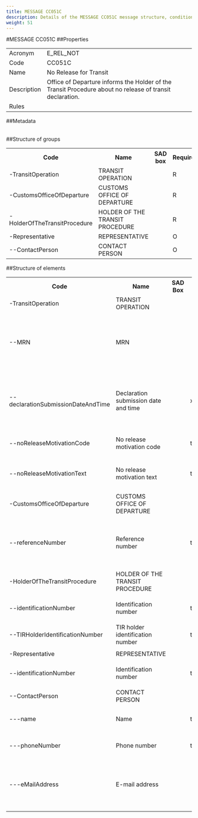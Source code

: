 ```yaml
---
title: MESSAGE CC051C
description: Details of the MESSAGE CC051C message structure, conditions and rules
weight: 51
---
```

#MESSAGE CC051C
##Properties
<table class="table width-min-100">
 <tr>
  <td class="label">
   Acronym
  </td>
  <td>
   E_REL_NOT
  </td>
 </tr>
 <tr>
  <td class="label">
   Code
  </td>
  <td>
   CC051C
  </td>
 </tr>
 <tr>
  <td class="label">
   Name
  </td>
  <td>
   No Release for Transit
  </td>
 </tr>
 <tr>
  <td class="label">
   Description
  </td>
  <td>
   Office of Departure informs the Holder of the Transit Procedure about no release of transit declaration.
  </td>
 </tr>
 <tr>
  <td class="label">
   Rules
  </td>
  <td>
  </td>
 </tr>
</table>
##Metadata
<table class="table width-min-100">
</table>
##Structure of groups
<table class="table">
 <tr>
  <th>
   Code
  </th>
  <th>
   Name
  </th>
  <th>
   SAD box
  </th>
  <th>
   Required
  </th>
  <th>
   Max. repeat
  </th>
  <th>
   Rules+Cond's
  </th>
 </tr>
 <tr>
  <td class="code indent-1">
   -TransitOperation
  </td>
  <td>
   TRANSIT OPERATION
  </td>
  <td>
  </td>
  <td>
   R
  </td>
  <td>
   1x
  </td>
  <td>
  </td>
 </tr>
 <tr>
  <td class="code indent-1">
   -CustomsOfficeOfDeparture
  </td>
  <td>
   CUSTOMS OFFICE OF DEPARTURE
  </td>
  <td>
  </td>
  <td>
   R
  </td>
  <td>
   1x
  </td>
  <td>
  </td>
 </tr>
 <tr>
  <td class="code indent-1">
   -HolderOfTheTransitProcedure
  </td>
  <td>
   HOLDER OF THE TRANSIT PROCEDURE
  </td>
  <td>
  </td>
  <td>
   R
  </td>
  <td>
   1x
  </td>
  <td>
  </td>
 </tr>
 <tr>
  <td class="code indent-1">
   -Representative
  </td>
  <td>
   REPRESENTATIVE
  </td>
  <td>
  </td>
  <td>
   O
  </td>
  <td>
   1x
  </td>
  <td>
  </td>
 </tr>
 <tr>
  <td class="code indent-2">
   --ContactPerson
  </td>
  <td>
   CONTACT PERSON
  </td>
  <td>
  </td>
  <td>
   O
  </td>
  <td>
   1x
  </td>
  <td>
  </td>
 </tr>
</table>
##Structure of elements
<table class="table">
 <tr>
  <th>
   Code
  </th>
  <th>
   Name
  </th>
  <th>
   SAD Box
  </th>
  <th>
   Mask
  </th>
  <th>
   Required
  </th>
  <th>
   Metatype (basic type)
  </th>
  <th>
   DDNTA type
  </th>
  <th>
   Codelists
  </th>
  <th>
   Rules+Cond's
  </th>
  <th>
   Restrictions
  </th>
 </tr>
 <tr class="group indent-1">
  <td class="code">
   -TransitOperation
  </td>
  <td>
   TRANSIT OPERATION
  </td>
 </tr>
 <tr>
  <td class="ExpandableCell" colspan="10">
   <span id="id_1">
   </span>
   <script language="javascript">
    init('id_1');
   </script>
  </td>
 </tr>
 <tr class="indent-2">
  <td class="code">
   --MRN
  </td>
  <td>
   MRN
  </td>
  <td>
  </td>
  <td>
  </td>
  <td>
   R
  </td>
  <td>
   <a href="metatypes.html#metatype-mrntypewithfallback">
    MRNTypeWithFallback
   </a>
   (
   <a href="metatypes.html#enumeration-string">
    String
   </a>
   )
  </td>
  <td>
  </td>
  <td>
  </td>
  <td>
  </td>
  <td>
   <table class="InnerTable">
    <tr>
     <td>
      Length span: 18
     </td>
    </tr>
    <tr>
     <td>
      Regular expression: [0-9]{2}[A-Z]{2}[A-Z0-9]{12}[J-M][0-9F]
     </td>
    </tr>
   </table>
  </td>
 </tr>
 <tr>
  <td class="ExpandableCell" colspan="10">
   <span id="id_2">
   </span>
   <script language="javascript">
    init('id_2');
   </script>
  </td>
 </tr>
 <tr class="indent-2">
  <td class="code">
   --declarationSubmissionDateAndTime
  </td>
  <td>
   Declaration submission date and time
  </td>
  <td>
  </td>
  <td>
   xsddateTime
  </td>
  <td>
   R
  </td>
  <td>
   <a href="metatypes.html#metatype-declarationsubmissiondateandtimecontenttype">
    DeclarationSubmissionDateAndTimeContentType
   </a>
   (
   <a href="metatypes.html#enumeration-datetime">
    DateTime
   </a>
   )
  </td>
  <td>
  </td>
  <td>
  </td>
  <td>
  </td>
  <td>
   <table class="InnerTable">
    <tr>
     <td>
      Date span: 1800-01-01..9998-12-31
     </td>
    </tr>
    <tr>
     <td>
      Time span: 00:00:00..23:59:59
     </td>
    </tr>
   </table>
  </td>
 </tr>
 <tr>
  <td class="ExpandableCell" colspan="10">
   <span id="id_3">
   </span>
   <script language="javascript">
    init('id_3');
   </script>
  </td>
 </tr>
 <tr class="indent-2">
  <td class="code">
   --noReleaseMotivationCode
  </td>
  <td>
   No release motivation code
  </td>
  <td>
  </td>
  <td>
   token
  </td>
  <td>
   R
  </td>
  <td>
   <a href="metatypes.html#metatype-noreleasemotivationcodecontenttype">
    NoReleaseMotivationCodeContentType
   </a>
   (
   <a href="metatypes.html#enumeration-string">
    String
   </a>
   )
  </td>
  <td>
  </td>
  <td>
   <a href="codelists.html#codelist-noreleasemotivation">
    NoReleaseMotivation ()
   </a>
  </td>
  <td>
  </td>
  <td>
   <table class="InnerTable">
    <tr>
     <td>
      Length span: 2
     </td>
    </tr>
   </table>
  </td>
 </tr>
 <tr>
  <td class="ExpandableCell" colspan="10">
   <span id="id_4">
   </span>
   <script language="javascript">
    init('id_4');
   </script>
  </td>
 </tr>
 <tr class="indent-2">
  <td class="code">
   --noReleaseMotivationText
  </td>
  <td>
   No release motivation text
  </td>
  <td>
  </td>
  <td>
   token
  </td>
  <td>
   R
  </td>
  <td>
   <a href="metatypes.html#metatype-noreleasemotivationtextcontenttype">
    NoReleaseMotivationTextContentType
   </a>
   (
   <a href="metatypes.html#enumeration-string">
    String
   </a>
   )
  </td>
  <td>
  </td>
  <td>
  </td>
  <td>
  </td>
  <td>
   <table class="InnerTable">
    <tr>
     <td>
      Length span: 1..512
     </td>
    </tr>
   </table>
  </td>
 </tr>
 <tr>
  <td class="ExpandableCell" colspan="10">
   <span id="id_5">
   </span>
   <script language="javascript">
    init('id_5');
   </script>
  </td>
 </tr>
 <tr class="group indent-1">
  <td class="code">
   -CustomsOfficeOfDeparture
  </td>
  <td>
   CUSTOMS OFFICE OF DEPARTURE
  </td>
 </tr>
 <tr>
  <td class="ExpandableCell" colspan="10">
   <span id="id_6">
   </span>
   <script language="javascript">
    init('id_6');
   </script>
  </td>
 </tr>
 <tr class="indent-2">
  <td class="code">
   --referenceNumber
  </td>
  <td>
   Reference number
  </td>
  <td>
  </td>
  <td>
   token
  </td>
  <td>
   R
  </td>
  <td>
   <a href="metatypes.html#metatype-referencenumbercontenttype01">
    ReferenceNumberContentType01
   </a>
   (
   <a href="metatypes.html#enumeration-string">
    String
   </a>
   )
  </td>
  <td>
  </td>
  <td>
   <a href="codelists.html#codelist-customsofficedeparture">
    CustomsOfficeDeparture ()
   </a>
  </td>
  <td>
  </td>
  <td>
   <table class="InnerTable">
    <tr>
     <td>
      Length span: 8
     </td>
    </tr>
    <tr>
     <td>
      Regular expression: [A-Z]{2}[A-Z0-9]{6}
     </td>
    </tr>
   </table>
  </td>
 </tr>
 <tr>
  <td class="ExpandableCell" colspan="10">
   <span id="id_7">
   </span>
   <script language="javascript">
    init('id_7');
   </script>
  </td>
 </tr>
 <tr class="group indent-1">
  <td class="code">
   -HolderOfTheTransitProcedure
  </td>
  <td>
   HOLDER OF THE TRANSIT PROCEDURE
  </td>
 </tr>
 <tr>
  <td class="ExpandableCell" colspan="10">
   <span id="id_8">
   </span>
   <script language="javascript">
    init('id_8');
   </script>
  </td>
 </tr>
 <tr class="indent-2">
  <td class="code">
   --identificationNumber
  </td>
  <td>
   Identification number
  </td>
  <td>
  </td>
  <td>
   token
  </td>
  <td>
   R
  </td>
  <td>
   <a href="metatypes.html#metatype-identificationnumbercontenttype01">
    IdentificationNumberContentType01
   </a>
   (
   <a href="metatypes.html#enumeration-string">
    String
   </a>
   )
  </td>
  <td>
  </td>
  <td>
  </td>
  <td>
  </td>
  <td>
   <table class="InnerTable">
    <tr>
     <td>
      Length span: 1..17
     </td>
    </tr>
   </table>
  </td>
 </tr>
 <tr>
  <td class="ExpandableCell" colspan="10">
   <span id="id_9">
   </span>
   <script language="javascript">
    init('id_9');
   </script>
  </td>
 </tr>
 <tr class="indent-2">
  <td class="code">
   --TIRHolderIdentificationNumber
  </td>
  <td>
   TIR holder identification number
  </td>
  <td>
  </td>
  <td>
   token
  </td>
  <td>
   O
  </td>
  <td>
   <a href="metatypes.html#metatype-tirholderidentificationnumbercontenttype">
    TIRHolderIdentificationNumberContentType
   </a>
   (
   <a href="metatypes.html#enumeration-string">
    String
   </a>
   )
  </td>
  <td>
  </td>
  <td>
  </td>
  <td>
  </td>
  <td>
   <table class="InnerTable">
    <tr>
     <td>
      Length span: 1..17
     </td>
    </tr>
   </table>
  </td>
 </tr>
 <tr>
  <td class="ExpandableCell" colspan="10">
   <span id="id_10">
   </span>
   <script language="javascript">
    init('id_10');
   </script>
  </td>
 </tr>
 <tr class="group indent-1">
  <td class="code">
   -Representative
  </td>
  <td>
   REPRESENTATIVE
  </td>
 </tr>
 <tr>
  <td class="ExpandableCell" colspan="10">
   <span id="id_11">
   </span>
   <script language="javascript">
    init('id_11');
   </script>
  </td>
 </tr>
 <tr class="indent-2">
  <td class="code">
   --identificationNumber
  </td>
  <td>
   Identification number
  </td>
  <td>
  </td>
  <td>
   token
  </td>
  <td>
   R
  </td>
  <td>
   <a href="metatypes.html#metatype-identificationnumbercontenttype01">
    IdentificationNumberContentType01
   </a>
   (
   <a href="metatypes.html#enumeration-string">
    String
   </a>
   )
  </td>
  <td>
  </td>
  <td>
  </td>
  <td>
  </td>
  <td>
   <table class="InnerTable">
    <tr>
     <td>
      Length span: 1..17
     </td>
    </tr>
   </table>
  </td>
 </tr>
 <tr>
  <td class="ExpandableCell" colspan="10">
   <span id="id_12">
   </span>
   <script language="javascript">
    init('id_12');
   </script>
  </td>
 </tr>
 <tr class="group indent-2">
  <td class="code">
   --ContactPerson
  </td>
  <td>
   CONTACT PERSON
  </td>
 </tr>
 <tr>
  <td class="ExpandableCell" colspan="10">
   <span id="id_13">
   </span>
   <script language="javascript">
    init('id_13');
   </script>
  </td>
 </tr>
 <tr class="indent-3">
  <td class="code">
   ---name
  </td>
  <td>
   Name
  </td>
  <td>
  </td>
  <td>
   token
  </td>
  <td>
   R
  </td>
  <td>
   <a href="metatypes.html#metatype-namecontenttype">
    NameContentType
   </a>
   (
   <a href="metatypes.html#enumeration-string">
    String
   </a>
   )
  </td>
  <td>
  </td>
  <td>
  </td>
  <td>
  </td>
  <td>
   <table class="InnerTable">
    <tr>
     <td>
      Length span: 1..70
     </td>
    </tr>
   </table>
  </td>
 </tr>
 <tr>
  <td class="ExpandableCell" colspan="10">
   <span id="id_14">
   </span>
   <script language="javascript">
    init('id_14');
   </script>
  </td>
 </tr>
 <tr class="indent-3">
  <td class="code">
   ---phoneNumber
  </td>
  <td>
   Phone number
  </td>
  <td>
  </td>
  <td>
   token
  </td>
  <td>
   R
  </td>
  <td>
   <a href="metatypes.html#metatype-phonenumbercontenttype">
    PhoneNumberContentType
   </a>
   (
   <a href="metatypes.html#enumeration-string">
    String
   </a>
   )
  </td>
  <td>
  </td>
  <td>
  </td>
  <td>
  </td>
  <td>
   <table class="InnerTable">
    <tr>
     <td>
      Length span: 1..35
     </td>
    </tr>
   </table>
  </td>
 </tr>
 <tr>
  <td class="ExpandableCell" colspan="10">
   <span id="id_15">
   </span>
   <script language="javascript">
    init('id_15');
   </script>
  </td>
 </tr>
 <tr class="indent-3">
  <td class="code">
   ---eMailAddress
  </td>
  <td>
   E-mail address
  </td>
  <td>
  </td>
  <td>
  </td>
  <td>
   O
  </td>
  <td>
   <a href="metatypes.html#metatype-emailaddresscontenttype">
    EMailAddressContentType
   </a>
   (
   <a href="metatypes.html#enumeration-string">
    String
   </a>
   )
  </td>
  <td>
  </td>
  <td>
  </td>
  <td>
  </td>
  <td>
   <table class="InnerTable">
    <tr>
     <td>
      Length span: 0..256
     </td>
    </tr>
    <tr>
     <td>
      Regular expression: [^@]+@[^\.]+\..+
     </td>
    </tr>
   </table>
  </td>
 </tr>
 <tr>
  <td class="ExpandableCell" colspan="10">
   <span id="id_16">
   </span>
   <script language="javascript">
    init('id_16');
   </script>
  </td>
 </tr>
</table>
